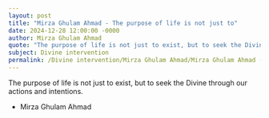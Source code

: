 ```yaml
---
layout: post
title: "Mirza Ghulam Ahmad - The purpose of life is not just to"
date: 2024-12-28 12:00:00 -0000
author: Mirza Ghulam Ahmad
quote: "The purpose of life is not just to exist, but to seek the Divine through our actions and intentions."
subject: Divine intervention
permalink: /Divine intervention/Mirza Ghulam Ahmad/Mirza Ghulam Ahmad - The purpose of life is not just to
---
```


The purpose of life is not just to exist, but to seek the Divine through our actions and intentions.

- Mirza Ghulam Ahmad
